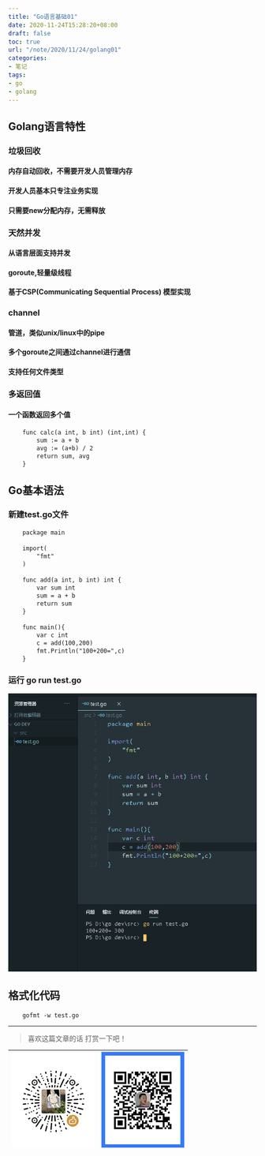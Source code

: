 ```yaml
---
title: "Go语言基础01"
date: 2020-11-24T15:28:20+08:00
draft: false
toc: true
url: "/note/2020/11/24/golang01"
categories: 
- 笔记
tags: 
- go
- golang
---
```

## Golang语言特性
### 垃圾回收
#### 内存自动回收，不需要开发人员管理内存   
#### 开发人员基本只专注业务实现   
#### 只需要new分配内存，无需释放   
###  天然并发  
#### 从语言层面支持并发   
#### goroute,轻量级线程      
#### 基于CSP(Communicating Sequential Process) 模型实现   
### channel  
#### 管道，类似unix/linux中的pipe   
#### 多个goroute之间通过channel进行通信   
#### 支持任何文件类型  
### 多返回值   
#### 一个函数返回多个值   
```
    func calc(a int, b int) (int,int) {
        sum := a + b
        avg := (a+b) / 2
        return sum, avg
    }
``` 
## Go基本语法   
### 新建test.go文件
```
    package main
    
    import(
        "fmt"
    )
    
    func add(a int, b int) int {
        var sum int
        sum = a + b
        return sum
    }
    
    func main(){
        var c int
        c = add(100,200)
        fmt.Println("100+200=",c)
    }
```     
### 运行 go run test.go
![运行结果](/images/note/202011/202011241607.png)  


## 格式化代码
```
    gofmt -w test.go
```
___
> 喜欢这篇文章的话 打赏一下吧！ 

| ![Wechat](/images/pay/eb05acdaec967.png)  | ![Alipay](/images/pay/0831de845.png) |
| --------   | -----:  |
